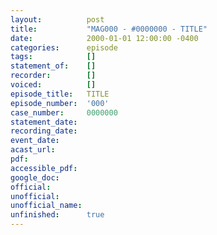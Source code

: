 ```yaml
---
layout:          post
title:           "MAG000 - #0000000 - TITLE"
date:            2000-01-01 12:00:00 -0400
categories:      episode
tags:            []
statement_of:    []
recorder:        []
voiced:          []
episode_title:   TITLE
episode_number:  '000'
case_number:     0000000
statement_date:  
recording_date:  
event_date:      
acast_url:       
pdf:             
accessible_pdf:  
google_doc:      
official:        
unofficial:      
unofficial_name: 
unfinished:      true
---
```


